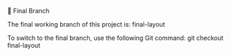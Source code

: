 🔀 Final Branch

The final working branch of this project is: final-layout

To switch to the final branch, use the following Git command: git checkout final-layout

